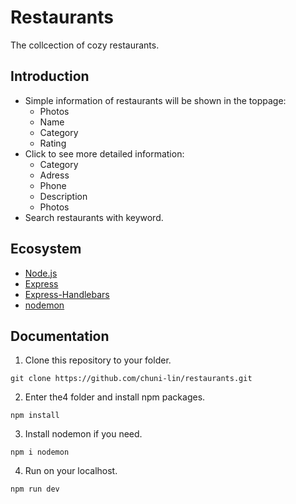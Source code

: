 # Restaurants
The collcection of cozy restaurants. 

## Introduction
* Simple information of restaurants will be shown in the toppage:
  * Photos
  * Name
  * Category
  * Rating
* Click to see more detailed information:
  * Category
  * Adress
  * Phone
  * Description
  * Photos
* Search restaurants with keyword.

## Ecosystem
- [Node.js](https://nodejs.org/en/)
- [Express](https://www.npmjs.com/package/express)
- [Express-Handlebars](https://www.npmjs.com/package/express-handlebars)
- [nodemon](https://www.npmjs.com/package/nodemon)

## Documentation
1. Clone this repository to your folder.
```
git clone https://github.com/chuni-lin/restaurants.git
```
2. Enter the4 folder and install npm packages.
```
npm install
```
3. Install nodemon if you need.
```
npm i nodemon
```
4. Run on your localhost.
```
npm run dev
```
